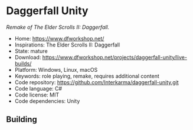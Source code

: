 # Daggerfall Unity

_Remake of The Elder Scrolls II: Daggerfall._

- Home: https://www.dfworkshop.net/
- Inspirations: The Elder Scrolls II: Daggerfall
- State: mature
- Download: https://www.dfworkshop.net/projects/daggerfall-unity/live-builds/
- Platform: Windows, Linux, macOS
- Keywords: role playing, remake, requires additional content
- Code repository: https://github.com/Interkarma/daggerfall-unity.git
- Code language: C#
- Code license: MIT
- Code dependencies: Unity

## Building
